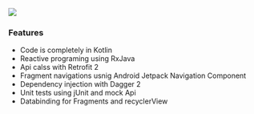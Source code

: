 
![](https://github.com/aminsepahan/HomitelDagger/blob/master/Homitel%20Dagger%20Header.jpg?raw=true)

### Features

- Code is completely in Kotlin
- Reactive programing using RxJava
- Api calss with Retrofit 2
- Fragment navigations usnig Android Jetpack Navigation Component
- Dependency injection with Dagger 2
- Unit tests using jUnit and mock Api
- Databinding for Fragments and recyclerView

